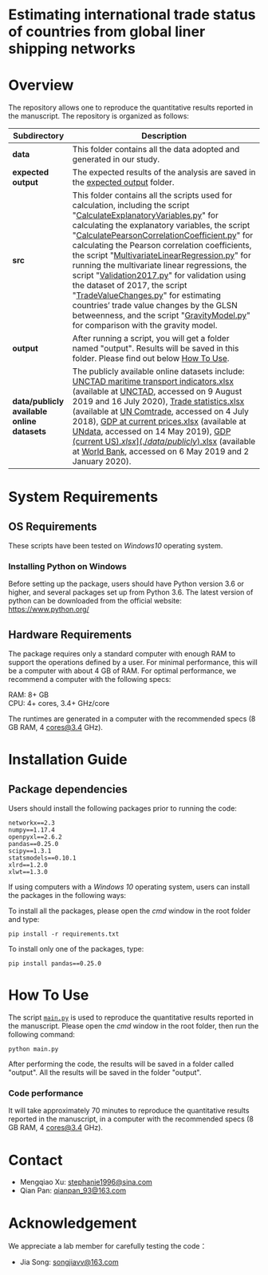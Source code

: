 # Estimating international trade status of countries from global liner shipping networks

# Overview

The repository allows one to reproduce the quantitative results reported in the manuscript. The repository is organized as follows:

| Subdirectory | Description |
| --- | --- |
| **data** | This folder contains all the data adopted and generated in our study. |
| **expected output** | The expected results of the analysis are saved in the [expected output](./expected%20output) folder. |
| **src** | This folder contains all the scripts used for calculation, including the script "[CalculateExplanatoryVariables.py](./src/CalculateExplanatoryVariables.py)" for calculating the explanatory variables, the script "[CalculatePearsonCorrelationCoefficient.py](./src/CalculatePearsonCorrelationCoefficient.py)" for calculating the Pearson correlation coefficients, the script "[MultivariateLinearRegression.py](./src/MultivariateLinearRegression.py)" for running the multivariate linear regressions, the script "[Validation2017.py](./src/Validation2017.py)" for validation using the dataset of 2017, the script "[TradeValueChanges.py](./src/TradeValueChanges.py)" for estimating countries’ trade value changes by the GLSN betweenness, and the script "[GravityModel.py](./src/GravityModel.py)" for comparison with the gravity model. |
| **output** | After running a script, you will get a folder named "output". Results will be saved in this folder. Please find out below [How To Use](#How-To-Use). |
| **data/publicly available online datasets** | The publicly available online datasets include: [UNCTAD maritime transport indicators.xlsx](./data/publicly%20available%20online%20datasets/UNCTAD%20maritime%20transport%20indicators.xlsx) (available at [UNCTAD](https://unctadstat.unctad.org/wds/ReportFolders/reportFolders.aspx), accessed on 9 August 2019 and 16 July 2020), [Trade statistics.xlsx](./data/publicly%20available%20online%20datasets/Trade%20statistics.xlsx) (available at [UN Comtrade](https://comtrade.un.org/data/), accessed on 4 July 2018), [GDP at current prices.xlsx](./data/publicly%20available%20online%20datasets/GDP%20at%20current%20prices.xlsx) (available at [UNdata](https://data.un.org/), accessed on 14 May 2019), [GDP (current US$).xlsx](./data/publicly%20available%20online%20datasets/GDP%20(current%20US%24).xlsx) (available at [World Bank](https://data.worldbank.org/), accessed on 6 May 2019), and [Merchandise imports and exports (current US$).xlsx](./data/publicly%20available%20online%20datasets/Merchandise%20imports%20and%20exports%20(current%20US%24).xlsx) (available at [World Bank](https://data.worldbank.org/), accessed on 6 May 2019 and 2 January 2020). |

# System Requirements 

## OS Requirements

These scripts have been tested on *Windows10* operating system.

### Installing Python on Windows

Before setting up the package, users should have Python version 3.6 or higher, and several packages set up from Python 3.6. The latest version of python can be downloaded from the official website: https://www.python.org/

## Hardware Requirements 

The package requires only a standard computer with enough RAM to support the operations defined by a user. For minimal performance, this will be a computer with about 4 GB of RAM. For optimal performance, we recommend a computer with the following specs:

RAM: 8+ GB  
CPU: 4+ cores, 3.4+ GHz/core

The runtimes are generated in a computer with the recommended specs (8 GB RAM, 4 cores@3.4 GHz).

# Installation Guide

## Package dependencies

Users should install the following packages prior to running the code:

```
networkx==2.3
numpy==1.17.4
openpyxl==2.6.2
pandas==0.25.0
scipy==1.3.1
statsmodels==0.10.1
xlrd==1.2.0
xlwt==1.3.0
```

If using computers with a *Windows 10* operating system, users can install the packages in the following ways:

To install all the packages, please open the *cmd* window in the root folder and type:

```
pip install -r requirements.txt
```

To install only one of the packages, type:

```
pip install pandas==0.25.0
```

# How To Use

The script [`main.py`](main.py) is used to reproduce the quantitative results reported in the manuscript. Please open the *cmd* window in the root folder, then run the following command:

```
python main.py
```

After performing the code, the results will be saved in a folder called "output". All the results will be saved in the folder "output".

### Code performance

It will take approximately 70 minutes to reproduce the quantitative results reported in the manuscript, in a computer with the recommended specs (8 GB RAM, 4 cores@3.4 GHz).

# Contact

* Mengqiao Xu: <stephanie1996@sina.com>
* Qian Pan: <qianpan_93@163.com>

# Acknowledgement

We appreciate a lab member for carefully testing the code：

- Jia Song: <songjiavv@163.com>
